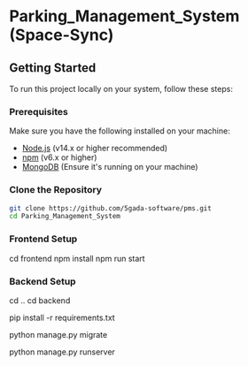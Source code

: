 # Parking_Management_System (Space-Sync)


## Getting Started

To run this project locally on your system, follow these steps:


### Prerequisites

Make sure you have the following installed on your machine:

- [Node.js](https://nodejs.org/) (v14.x or higher recommended)
- [npm](https://www.npmjs.com/get-npm) (v6.x or higher)
- [MongoDB](https://www.mongodb.com/try/download/community) (Ensure it's running on your machine)

### Clone the Repository

```bash
git clone https://github.com/5gada-software/pms.git
cd Parking_Management_System
```


### Frontend Setup

cd frontend
npm install
npm run start


### Backend Setup

cd ..
cd backend

pip install -r requirements.txt


python manage.py migrate

python manage.py runserver
